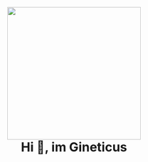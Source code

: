 <h1 align=center>
  <br>
  <img src="https://i.ibb.co/rw9LxYG/Untitled-1.png" width=300>
  <br>
  Hi 👋, im Gineticus
</h1>
